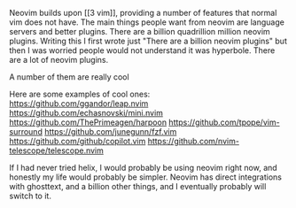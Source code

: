 Neovim builds upon [[3 vim]], providing a number of features that normal vim does not have. The main things people want from neovim are language servers and better plugins. There are a billion quadrillion million neovim plugins. Writing this I first wrote just "There are a billion neovim plugins" but then I was worried people would not understand it was hyperbole. There are a lot of neovim plugins. 

A number of them are really cool

Here are some examples of cool ones:
https://github.com/ggandor/leap.nvim
https://github.com/echasnovski/mini.nvim
https://github.com/ThePrimeagen/harpoon
https://github.com/tpope/vim-surround
https://github.com/junegunn/fzf.vim
https://github.com/github/copilot.vim
https://github.com/nvim-telescope/telescope.nvim

If I had never tried helix, I would probably be using neovim right now, and honestly my life would probably be simpler. Neovim has direct integrations with ghosttext, and a billion other things, and I eventually probably will switch to it. 